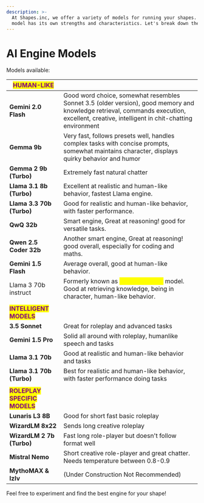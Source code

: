 ```yaml
---
description: >-
  At Shapes.inc, we offer a variety of models for running your shapes. Each
  model has its own strengths and characteristics. Let's break down the options:
---
```


# AI Engine Models

Models available:

| <mark style="color:purple;">**HUMAN-LIKE**</mark>               |                                                                                                                                                                                         |
| --------------------------------------------------------------- | --------------------------------------------------------------------------------------------------------------------------------------------------------------------------------------- |
| **Gemini 2.0 Flash**                                            | Good word choice, somewhat resembles Sonnet 3.5 (older version), good memory and knowledge retrieval, commands execution, excellent, creative, intelligent in chit-chatting environment |
| **Gemma 9b**                                                    | Very fast, follows presets well, handles complex tasks with concise prompts, somewhat maintains character, displays quirky behavior and humor                                           |
| **Gemma 2 9b (Turbo)**                                          | Extremely fast natural chatter                                                                                                                                                          |
| **Llama 3.1 8b (Turbo)**                                        | Excellent at realistic and human-like behavior, fastest Llama engine.                                                                                                                   |
| **Llama 3.3 70b (Turbo)**                                       | Good for realistic and human-like behavior, with faster performance.                                                                                                                    |
| **QwQ 32b**                                                     | Smart engine, Great at reasoning! good for versatile tasks.                                                                                                                             |
| **Qwen 2.5 Coder 32b**                                          | Another smart engine, Great at reasoning! good overall, especially for coding and maths.                                                                                                |
| **Gemini 1.5 Flash**                                            | Average overall, good at human-like behavior.                                                                                                                                           |
| Llama 3 70b instruct                                            | Formerly known as <mark style="color:yellow;">llama 3 instruct</mark> model. Good at retrieving knowledge, being in character, human-like behavior.                                     |
|                                                                 |                                                                                                                                                                                         |
| <mark style="color:purple;">**INTELLIGENT MODELS**</mark>       |                                                                                                                                                                                         |
| **3.5 Sonnet**                                                  | Great for roleplay and advanced tasks                                                                                                                                                   |
| **Gemini 1.5 Pro**                                              | Solid all around with roleplay, humanlike speech and tasks                                                                                                                              |
| **Llama 3.1 70b**                                               | Good at realistic and human-like behavior and tasks                                                                                                                                     |
| **Llama 3.1 70b (Turbo)**                                       | Best for realistic and human-like behavior, with faster performance doing tasks                                                                                                         |
|                                                                 |                                                                                                                                                                                         |
| <mark style="color:purple;">**ROLEPLAY SPECIFIC MODELS**</mark> |                                                                                                                                                                                         |
| **Lunaris L3 8B**                                               | Good for short fast basic roleplay                                                                                                                                                      |
| **WizardLM 8x22**                                               | Sends long creative roleplay                                                                                                                                                            |
| **WizardLM 2 7b (Turbo)**                                       | Fast long role-player but doesn't follow format well                                                                                                                                    |
| **Mistral Nemo**                                                | Short creative role-player and great chatter. Needs temperature between 0.8-0.9                                                                                                         |
| **MythoMAX & Izlv**                                             | (Under Construction Not Recommended)                                                                                                                                                    |

Feel free to experiment and find the best engine for your shape!
